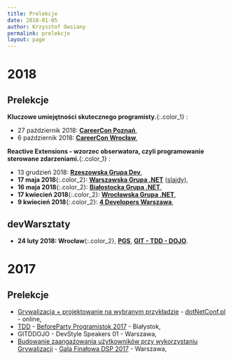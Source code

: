 ```yaml
---
title: Prelekcje
date: 2018-01-05
author: Krzysztof Owsiany
permalink: prelekcje
layout: page
---
```


# 2018
## Prelekcje

**Kluczowe umiejętności skutecznego programisty.**{:.color_1} :
* 27 październik 2018: **[CareerCon Poznań][cc-poznan]**,
* 6 październik 2018: **[CareerCon Wrocław][cc-wroclaw]**,

**Reactive Extensions - wzorzec obserwatora, czyli programowanie sterowane zdarzeniami.**{:.color_1} :
* 13 grudzień 2018: **[Rzeszowska Grupa Dev][rg-dev]**,
* **17 maja 2018**{:.color_2}: **[Warszawska Grupa .NET][wgdotnet]** ([slajdy][wgdotnet-slides]), 
* **16 maja 2018**{:.color_2}: **[Białostocka Grupa .NET][bstoknet]**, 
* **17 kwiecień 2018**{:.color_2}: **[Wrocławska Grupa .NET][wrocnet]**,
* **9 kwiecień 2018**{:.color_2}: **[4 Developers Warszawa]**, 

## devWarsztaty
* **24 luty 2018: Wrocław**{:.color_2}, **[PGS]**, **[GIT - TDD - DOJO]**.

# 2017
## Prelekcje
* [Grywalizacja + projektowanie na wybranym przykładzie][grywalizacja2] - [dotNetConf.pl](dotnetconf.pl) - online,
* [TDD][tdd] - [BeforeParty Programistok 2017][programistok] - Białystok,
* GITDDOJO - DevStyle Speakers 01 - Warszawa,
* [Budowanie zaangażowania użytkowników przy wykorzystaniu Grywalizacji][grywalizacja] - [Gala Finałowa DSP 2017][dsp] - Warszawa,

[GIT - TDD - DOJO]: http://devwarsztaty.pl/warsztaty/2018-02-24-wro/
[4 Developers Warszawa]: https://4developers.org.pl/
[PGS]: https://www.pgs-soft.com/pl/

[tdd]: https://www.youtube.com/watch?v=fIwqqddJjm4&feature=youtu.be
[grywalizacja]: https://youtu.be/i3QY6uGDLLI?list=PLN2dx2pIJO6MmC_lihDpvc5jQ6LE7osSK
[grywalizacja2]: https://youtu.be/94JwR8Bnnuo
[programistok]: http://programistok.org
[dsp]: http://dajsiepoznac.pl


[cc-poznan]: https://careercon.pl/konferencja/kariera-it-poznan-27-10-2018/
[cc-wroclaw]: https://careercon.pl/konferencja/kariera-it-wroclaw-06-10-2018/
[wrocnet]: https://www.meetup.com/pl-PL/wrocnet/
[bstoknet]: https://www.facebook.com/groups/bstoknet/
[rg-dev]: https://www.meetup.com/pl-PL/rg-dev/
[wgdotnet]: https://www.facebook.com/groups/wgdotnet/
[wgdotnet-slides]: /assets/slides/rx-wgdotnet.odp
